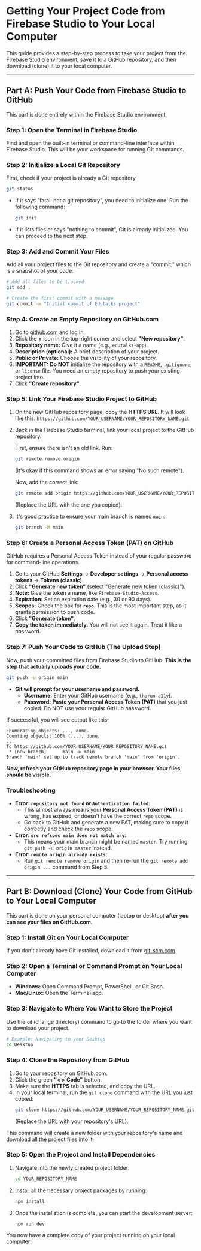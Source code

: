 
# Getting Your Project Code from Firebase Studio to Your Local Computer

This guide provides a step-by-step process to take your project from the Firebase Studio environment, save it to a GitHub repository, and then download (clone) it to your local computer.

---

## Part A: Push Your Code from Firebase Studio to GitHub

This part is done entirely within the Firebase Studio environment.

### Step 1: Open the Terminal in Firebase Studio
Find and open the built-in terminal or command-line interface within Firebase Studio. This will be your workspace for running Git commands.

### Step 2: Initialize a Local Git Repository
First, check if your project is already a Git repository.
```bash
git status
```
*   If it says "fatal: not a git repository", you need to initialize one. Run the following command:
    ```bash
    git init
    ```
*   If it lists files or says "nothing to commit", Git is already initialized. You can proceed to the next step.

### Step 3: Add and Commit Your Files
Add all your project files to the Git repository and create a "commit," which is a snapshot of your code.
```bash
# Add all files to be tracked
git add .

# Create the first commit with a message
git commit -m "Initial commit of Edutalks project"
```

### Step 4: Create an Empty Repository on GitHub.com
1.  Go to [github.com](https://github.com) and log in.
2.  Click the **+** icon in the top-right corner and select **"New repository"**.
3.  **Repository name:** Give it a name (e.g., `edutalks-app`).
4.  **Description (optional):** A brief description of your project.
5.  **Public or Private:** Choose the visibility of your repository.
6.  **IMPORTANT:** **Do NOT** initialize the repository with a `README`, `.gitignore`, or `license` file. You need an empty repository to push your existing project into.
7.  Click **"Create repository"**.

### Step 5: Link Your Firebase Studio Project to GitHub
1.  On the new GitHub repository page, copy the **HTTPS URL**. It will look like this:
    `https://github.com/YOUR_USERNAME/YOUR_REPOSITORY_NAME.git`
2.  Back in the Firebase Studio terminal, link your local project to the GitHub repository.

    First, ensure there isn't an old link. Run:
    ```bash
    git remote remove origin
    ```
    (It's okay if this command shows an error saying "No such remote").

    Now, add the correct link:
    ```bash
    git remote add origin https://github.com/YOUR_USERNAME/YOUR_REPOSITORY_NAME.git
    ```
    (Replace the URL with the one you copied).
3.  It's good practice to ensure your main branch is named `main`:
    ```bash
    git branch -M main
    ```

### Step 6: Create a Personal Access Token (PAT) on GitHub
GitHub requires a Personal Access Token instead of your regular password for command-line operations.
1.  Go to your GitHub **Settings** -> **Developer settings** -> **Personal access tokens** -> **Tokens (classic)**.
2.  Click **"Generate new token"** (select "Generate new token (classic)").
3.  **Note:** Give the token a name, like `Firebase-Studio-Access`.
4.  **Expiration:** Set an expiration date (e.g., 30 or 90 days).
5.  **Scopes:** Check the box for **`repo`**. This is the most important step, as it grants permission to push code.
6.  Click **"Generate token"**.
7.  **Copy the token immediately.** You will not see it again. Treat it like a password.

### Step 7: Push Your Code to GitHub (The Upload Step)
Now, push your committed files from Firebase Studio to GitHub. **This is the step that actually uploads your code.**
```bash
git push -u origin main
```
*   **Git will prompt for your username and password.**
    *   **Username:** Enter your GitHub username (e.g., `tharun-a11y`).
    *   **Password:** **Paste your Personal Access Token (PAT)** that you just copied. Do NOT use your regular GitHub password.

If successful, you will see output like this:
```
Enumerating objects: ..., done.
Counting objects: 100% (...), done.
...
To https://github.com/YOUR_USERNAME/YOUR_REPOSITORY_NAME.git
 * [new branch]      main -> main
Branch 'main' set up to track remote branch 'main' from 'origin'.
```
**Now, refresh your GitHub repository page in your browser. Your files should be visible.**

### Troubleshooting
*   **Error: `repository not found` or `Authentication failed`**:
    *   This almost always means your **Personal Access Token (PAT)** is wrong, has expired, or doesn't have the correct `repo` scope.
    *   Go back to GitHub and generate a new PAT, making sure to copy it correctly and check the `repo` scope.
*   **Error: `src refspec main does not match any`**:
    *   This means your main branch might be named `master`. Try running `git push -u origin master` instead.
*   **Error: `remote origin already exists`**:
    *   Run `git remote remove origin` and then re-run the `git remote add origin ...` command from Step 5.

---

## Part B: Download (Clone) Your Code from GitHub to Your Local Computer

This part is done on your personal computer (laptop or desktop) **after you can see your files on GitHub.com**.

### Step 1: Install Git on Your Local Computer
If you don't already have Git installed, download it from [git-scm.com](https://git-scm.com/).

### Step 2: Open a Terminal or Command Prompt on Your Local Computer
*   **Windows:** Open Command Prompt, PowerShell, or Git Bash.
*   **Mac/Linux:** Open the Terminal app.

### Step 3: Navigate to Where You Want to Store the Project
Use the `cd` (change directory) command to go to the folder where you want to download your project.
```bash
# Example: Navigating to your Desktop
cd Desktop
```

### Step 4: Clone the Repository from GitHub
1.  Go to your repository on GitHub.com.
2.  Click the green **"< > Code"** button.
3.  Make sure the **HTTPS** tab is selected, and copy the URL.
4.  In your local terminal, run the `git clone` command with the URL you just copied:
    ```bash
    git clone https://github.com/YOUR_USERNAME/YOUR_REPOSITORY_NAME.git
    ```
    (Replace the URL with your repository's URL).

This command will create a new folder with your repository's name and download all the project files into it.

### Step 5: Open the Project and Install Dependencies
1.  Navigate into the newly created project folder:
    ```bash
    cd YOUR_REPOSITORY_NAME
    ```
2.  Install all the necessary project packages by running:
    ```bash
    npm install
    ```
3.  Once the installation is complete, you can start the development server:
    ```bash
    npm run dev
    ```

You now have a complete copy of your project running on your local computer!
